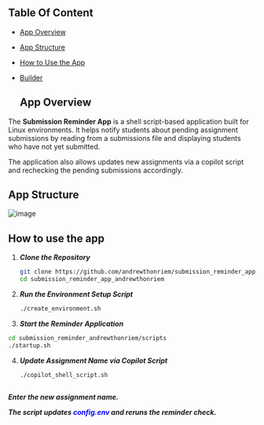 ## Table Of Content
- [App Overview](#app-overview)
- [App Structure](#app-structure)
- [How to Use the App](#how-to-use-the-app)
- [Builder](#builder)

  ## App Overview

The **Submission Reminder App** is a shell script-based application built for Linux environments. It helps notify students about pending assignment submissions by reading from a submissions file and displaying students who have not yet submitted.  

The application also allows updates new assignments via a copilot script and rechecking the pending submissions accordingly.

## App Structure

![image](https://github.com/user-attachments/assets/96d67b1f-ca64-44e9-85b4-b6987ffa1696)

## How to use the app
1. ***Clone the Repository***
   ```bash
   git clone https://github.com/andrewthonriem/submission_reminder_app_andrewthonriem.git
   cd submission_reminder_app_andrewthonriem
2. ***Run the Environment Setup Script***
   ```bash
   ./create_environment.sh
3. ***Start the Reminder Application***
  ```bash
cd submission_reminder_andrewthonriem/scripts
./startup.sh
```
4. ***Update Assignment Name via Copilot Script***
   ```bash
   ./copilot_shell_script.sh
  
***Enter the new assignment name.***

***The script updates <span style="color:blue">config.env</span>
 and reruns the reminder check.***










  
